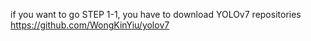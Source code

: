 if you want to go STEP 1-1, you have to download YOLOv7 repositories
https://github.com/WongKinYiu/yolov7
